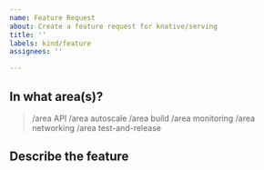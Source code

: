 ```yaml
---
name: Feature Request
about: Create a feature request for knative/serving
title: ''
labels: kind/feature
assignees: ''

---
```


## In what area(s)?

<!-- Remove the '> ' to select -->

> /area API
> /area autoscale
> /area build
> /area monitoring
> /area networking
> /area test-and-release

<!--
Other classifications:
> /kind good-first-issue
> /kind process
> /kind spec
> /kind proposal
-->

## Describe the feature

